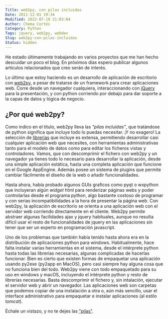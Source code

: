 ```yaml
---
Title: web2py, con pilas incluidas
Date: 2011-12-01 19:34
Modified: 2022-07-19 21:03:04
Author: Chema Cortés
Category: Python
Tags: jquery, web2py, webdev
Slug: web2py-con-pilas-incluidas
Status: hidden
---
```


He estado últimamente trabajando en varios proyectos que me han hecho descuidar un poco el blog. En próximos días espero publicar algunos artículos relacionados que creo serán de interés.

Lo último que estoy haciendo es un desarrollo de aplicación de escritorio con [web2py][], a pesar de tratarse de un framework para crear aplicaciones web. Corre desde un navegador cualquiera, interaccionando con [jQuery] para la presentación, y con python corriendo por debajo para dar soporte a la capas de datos y lógica de negocio.

## ¿Por qué web2py?

Como indico en el título, web2py lleva las _"pilas incluidas"_, que tratándose de python significa que incluye todo lo puedas necesitar. ¡Y no exagero! La selección de [librerías][3] que incluye es extensa, permitiendo desarrollar casi cualquier aplicación web que necesites, con herramientas administrativas tanto para el modelo de datos como para editar los ficheros vistas y controladores. Vamos, que con descomprimir el fichero con web2py y un navegador ya tienes todo lo necesario para desarrollar la aplicación, desde una simple aplicación estática, hasta una completa aplicación que funcione en el Google AppEngine. Además posee un sistema de plugins que permite cambiar fácilmente el diseño de la web o añadir funcionalidades.

Hasta ahora, había probado algunos GUIs graficos como pyqt o wxpython que incluyeran algún _widget_ html para renderizar páginas webs y poder controlarlas desde el programa python, algo bastante costoso de programar y con serias incompatibilidades a la hora de presentar la página web. Con web2py, la aplicación de escritorio se orienta a una aplicación web con el servidor web corriendo directamente en el cliente. Web2py permite abstraer algunas facilidades ajax y jquery habituales, aunque no resulta difícil usar el resto de funcionalidades de jquery en las aplicaciones sin tener que ser un experto en programación javascript.

Uno de los problemas que también había tenido hasta ahora era en la distribución de aplicaciones python para windows. Habitualmente, hace falta instalar varias herramientas en el sistema, desde el intérprete python hasta todas las librerías necesarias, algunas complicadas de hacerlas funcionar. Bien es cierto que existen formas de empaquetar una aplicación usando py2exe (py2app en MacOS), pero casi siempre hay alguna cosa que no funciona bien del todo. Web2py viene con todo empaquetado para su uso en windows y macOS, incluyendo el intérprete python y resto de librerías necesarias. Basta descomprimir el fichero y, sin intalación, ejecutar el servidor web y abrir un navegador. Las aplicaciones web son carpetas que podemos copiar de una instalación a otra o, aún más sencillo, usar el interface administrativo para empaquetar e instalar aplicaciones (al estilo _tomcat_).

Échale un vistazo, y no te dejes las ["pilas"][3].


[web2py]: http://www.web2py.com
[jquery]: http://jquery.com
[3]: http://www.web2py.com/book/default/chapter/04#Libraries
